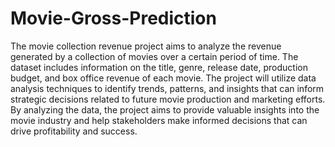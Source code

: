 # Movie-Gross-Prediction

The movie collection revenue project aims to analyze the revenue generated by a collection of movies over a certain period of time. The dataset includes information on the title, genre, release date, production budget, and box office revenue of each movie. The project will utilize data analysis techniques to identify trends, patterns, and insights that can inform strategic decisions related to future movie production and marketing efforts. By analyzing the data, the project aims to provide valuable insights into the movie industry and help stakeholders make informed decisions that can drive profitability and success.
